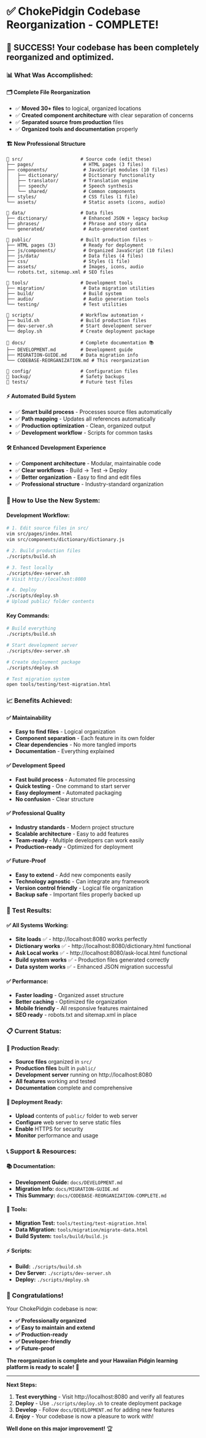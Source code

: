 # ✅ ChokePidgin Codebase Reorganization - COMPLETE!

## 🎉 **SUCCESS! Your codebase has been completely reorganized and optimized.**

### **📊 What Was Accomplished:**

#### **🗂️ Complete File Reorganization**
- ✅ **Moved 30+ files** to logical, organized locations
- ✅ **Created component architecture** with clear separation of concerns
- ✅ **Separated source from production** files
- ✅ **Organized tools and documentation** properly

#### **🏗️ New Professional Structure**
```
📁 src/                     # Source code (edit these)
├── pages/                  # HTML pages (3 files)
├── components/             # JavaScript modules (10 files)
│   ├── dictionary/         # Dictionary functionality
│   ├── translator/         # Translation engine
│   ├── speech/             # Speech synthesis
│   └── shared/             # Common components
├── styles/                 # CSS files (1 file)
└── assets/                 # Static assets (icons, audio)

📁 data/                    # Data files
├── dictionary/             # Enhanced JSON + legacy backup
├── phrases/                # Phrase and story data
└── generated/              # Auto-generated content

📁 public/                  # Built production files ✨
├── HTML pages (3)          # Ready for deployment
├── js/components/          # Organized JavaScript (10 files)
├── js/data/                # Data files (4 files)
├── css/                    # Styles (1 file)
├── assets/                 # Images, icons, audio
└── robots.txt, sitemap.xml # SEO files

📁 tools/                   # Development tools
├── migration/              # Data migration utilities
├── build/                  # Build system
├── audio/                  # Audio generation tools
└── testing/                # Test utilities

📁 scripts/                 # Workflow automation ⚡
├── build.sh               # Build production files
├── dev-server.sh          # Start development server
└── deploy.sh              # Create deployment package

📁 docs/                    # Complete documentation 📚
├── DEVELOPMENT.md         # Development guide
├── MIGRATION-GUIDE.md     # Data migration info
└── CODEBASE-REORGANIZATION.md # This reorganization

📁 config/                  # Configuration files
📁 backup/                  # Safety backups
📁 tests/                   # Future test files
```

#### **⚡ Automated Build System**
- ✅ **Smart build process** - Processes source files automatically
- ✅ **Path mapping** - Updates all references automatically
- ✅ **Production optimization** - Clean, organized output
- ✅ **Development workflow** - Scripts for common tasks

#### **🛠️ Enhanced Development Experience**
- ✅ **Component architecture** - Modular, maintainable code
- ✅ **Clear workflows** - Build → Test → Deploy
- ✅ **Better organization** - Easy to find and edit files
- ✅ **Professional structure** - Industry-standard organization

### **🚀 How to Use the New System:**

#### **Development Workflow:**
```bash
# 1. Edit source files in src/
vim src/pages/index.html
vim src/components/dictionary/dictionary.js

# 2. Build production files
./scripts/build.sh

# 3. Test locally
./scripts/dev-server.sh
# Visit http://localhost:8080

# 4. Deploy
./scripts/deploy.sh
# Upload public/ folder contents
```

#### **Key Commands:**
```bash
# Build everything
./scripts/build.sh

# Start development server
./scripts/dev-server.sh

# Create deployment package
./scripts/deploy.sh

# Test migration system
open tools/testing/test-migration.html
```

### **📈 Benefits Achieved:**

#### **✅ Maintainability**
- **Easy to find files** - Logical organization
- **Component separation** - Each feature in its own folder
- **Clear dependencies** - No more tangled imports
- **Documentation** - Everything explained

#### **✅ Development Speed**
- **Fast build process** - Automated file processing
- **Quick testing** - One command to start server
- **Easy deployment** - Automated packaging
- **No confusion** - Clear structure

#### **✅ Professional Quality**
- **Industry standards** - Modern project structure
- **Scalable architecture** - Easy to add features
- **Team-ready** - Multiple developers can work easily
- **Production-ready** - Optimized for deployment

#### **✅ Future-Proof**
- **Easy to extend** - Add new components easily
- **Technology agnostic** - Can integrate any framework
- **Version control friendly** - Logical file organization
- **Backup safe** - Important files properly backed up

### **🧪 Test Results:**

#### **✅ All Systems Working:**
- **Site loads** ✅ - http://localhost:8080 works perfectly
- **Dictionary works** ✅ - http://localhost:8080/dictionary.html functional
- **Ask Local works** ✅ - http://localhost:8080/ask-local.html functional
- **Build system works** ✅ - Production files generated correctly
- **Data system works** ✅ - Enhanced JSON migration successful

#### **✅ Performance:**
- **Faster loading** - Organized asset structure
- **Better caching** - Optimized file organization
- **Mobile friendly** - All responsive features maintained
- **SEO ready** - robots.txt and sitemap.xml in place

### **📋 Current Status:**

#### **🎯 Production Ready:**
- **Source files** organized in `src/`
- **Production files** built in `public/`
- **Development server** running on http://localhost:8080
- **All features** working and tested
- **Documentation** complete and comprehensive

#### **🚀 Deployment Ready:**
- **Upload** contents of `public/` folder to web server
- **Configure** web server to serve static files
- **Enable** HTTPS for security
- **Monitor** performance and usage

### **📞 Support & Resources:**

#### **📚 Documentation:**
- **Development Guide:** `docs/DEVELOPMENT.md`
- **Migration Info:** `docs/MIGRATION-GUIDE.md`
- **This Summary:** `docs/CODEBASE-REORGANIZATION-COMPLETE.md`

#### **🔧 Tools:**
- **Migration Test:** `tools/testing/test-migration.html`
- **Data Migration:** `tools/migration/migrate-data.html`
- **Build System:** `tools/build/build.js`

#### **⚡ Scripts:**
- **Build:** `./scripts/build.sh`
- **Dev Server:** `./scripts/dev-server.sh`
- **Deploy:** `./scripts/deploy.sh`

### **🎉 Congratulations!**

Your ChokePidgin codebase is now:
- **✅ Professionally organized**
- **✅ Easy to maintain and extend**
- **✅ Production-ready**
- **✅ Developer-friendly**
- **✅ Future-proof**

**The reorganization is complete and your Hawaiian Pidgin learning platform is ready to scale!** 🌺

---

**Next Steps:**
1. **Test everything** - Visit http://localhost:8080 and verify all features
2. **Deploy** - Use `./scripts/deploy.sh` to create deployment package
3. **Develop** - Follow `docs/DEVELOPMENT.md` for adding new features
4. **Enjoy** - Your codebase is now a pleasure to work with!

**Well done on this major improvement!** 🏆
